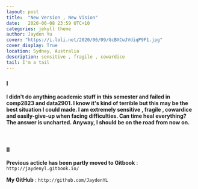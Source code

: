 ```yaml
---
layout: post
title:  "New Version , New Vision"
date:   2020-06-08 23:59 UTC+10
categories: jekyll theme
author: Jayden Yu
cover: "https://i.loli.net/2020/06/09/GcBXCwJVdiqP9F1.jpg"
cover_display: True
location: Sydney, Australia
description: sensitive , fragile , cowardice
tail: I'm a tail
---
```


###  I

**I didn't do anything academic stuff in this semester and failed in comp2823 and data2901. I know it's kind of terrible but this may be the best situation I could made. I am extremely sensitive , fragile , cowardice and easily-give-up when facing difficulties. Can time heal everything? The answer is uncharted. Anyway, I should be on the road from now on.** 

<br>

### II

**Previous acticle has been partly moved to Gitbook**  : ``` http://jaydenyl.gitbook.io/```

**My GitHub** : ```http://github.com/JaydenYL```

